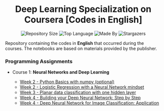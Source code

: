 <h1 align="center">
    Deep Learning Specialization on Coursera [Codes in English] 
</h1> 

<p align="center">
    <img alt="Repository Size" src="https://img.shields.io/github/repo-size/LeoFuchs/Deep-Learning-Coursera">
    <img alt="Top Language" src="https://img.shields.io/github/languages/top/LeoFuchs/Deep-Learning-Coursera">
    <img alt="Made By" src="https://img.shields.io/badge/Made%20By-Leonardo%20Fuchs-orange">
    <img alt="Stargazers" src="https://img.shields.io/github/stars/LeoFuchs/Deep-Learning-Coursera?style=social">
</p>

Repository containing the codes in **English** that occurred during the courses. The notebooks are based on materials provided by the publisher.

### Programming Assignments

- Course 1: **Neural Networks and Deep Learning**

  - [Week 2 - Python Basics with numpy (optional)](https://nbviewer.jupyter.org/github/LeoFuchs/Deep-Learning-Coursera/blob/master/Neural%20Network%20and%20Deep%20Learning/Python%20Basics%20with%20numpy%20%28optional%29.ipynb)
  - [Week 2 - Logistic Regression with a Neural Network mindset](https://nbviewer.jupyter.org/github/LeoFuchs/Deep-Learning-Coursera/blob/master/Neural%20Network%20and%20Deep%20Learning/Logistic%20Regression%20with%20a%20Neural%20Network%20mindset.ipynb)
  - [Week 3 - Planar data classification with one hidden layer](https://github.com/LeoFuchs/Deep-Learning-Coursera/blob/master/Neural%20Network%20and%20Deep%20Learning/Planar%20data%20classification%20with%20one%20hidden%20layer.ipynb)
  - [Week 4 - Building your Deep Neural Network: Step by Step](https://github.com/LeoFuchs/Deep-Learning-Coursera/blob/master/Neural%20Network%20and%20Deep%20Learning/Building%20your%20Deep%20Neural%20Network%20-%20Step%20by%20Step.ipynb)
  - [Week 4 - Deep Neural Network for Image Classification: Application](https://github.com/LeoFuchs/Deep-Learning-Coursera/blob/master/Neural%20Network%20and%20Deep%20Learning/Deep%20Neural%20Network%20-%20Application.ipynb)
